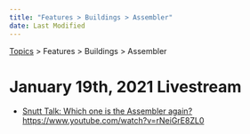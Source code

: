 ```yaml
---
title: "Features > Buildings > Assembler"
date: Last Modified
---
```

[Topics](../../../topics.md) > Features > Buildings > Assembler

# January 19th, 2021 Livestream
* [Snutt Talk: Which one is the Assembler again?](../../../transcriptions/yt-rNeiGrE8ZL0.md) https://www.youtube.com/watch?v=rNeiGrE8ZL0
